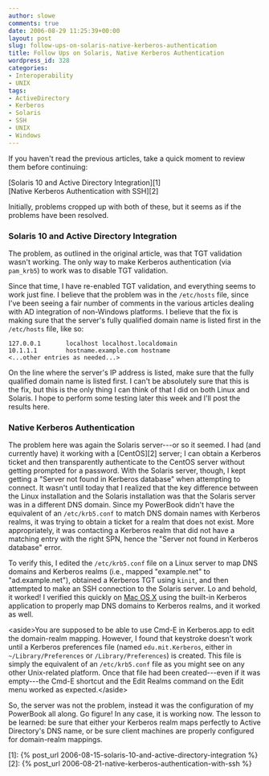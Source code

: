 ```yaml
---
author: slowe
comments: true
date: 2006-08-29 11:25:39+00:00
layout: post
slug: follow-ups-on-solaris-native-kerberos-authentication
title: Follow Ups on Solaris, Native Kerberos Authentication
wordpress_id: 328
categories:
- Interoperability
- UNIX
tags:
- ActiveDirectory
- Kerberos
- Solaris
- SSH
- UNIX
- Windows
---
```


If you haven't read the previous articles, take a quick moment to review them before continuing:

[Solaris 10 and Active Directory Integration][1]  
[Native Kerberos Authentication with SSH][2]

Initially, problems cropped up with both of these, but it seems as if the problems have been resolved.

### Solaris 10 and Active Directory Integration

The problem, as outlined in the original article, was that TGT validation wasn't working. The only way to make Kerberos authentication (via `pam_krb5`) to work was to disable TGT validation.

Since that time, I have re-enabled TGT validation, and everything seems to work just fine. I believe that the problem was in the `/etc/hosts` file, since I've been seeing a fair number of comments in the various articles dealing with AD integration of non-Windows platforms. I believe that the fix is making sure that the server's fully qualified domain name is listed first in the `/etc/hosts` file, like so:

    127.0.0.1       localhost localhost.localdomain
    10.1.1.1        hostname.example.com hostname
    <...other entries as needed...>

On the line where the server's IP address is listed, make sure that the fully qualified domain name is listed first. I can't be absolutely sure that this is the fix, but this is the only thing I can think of that I did on both Linux and Solaris. I hope to perform some testing later this week and I'll post the results here.

### Native Kerberos Authentication

The problem here was again the Solaris server---or so it seemed. I had (and currently have) it working with a [CentOS][2] server; I can obtain a Kerberos ticket and then transparently authenticate to the CentOS server without getting prompted for a password. With the Solaris server, though, I kept getting a "Server not found in Kerberos database" when attempting to connect. It wasn't until today that I realized that the key difference between the Linux installation and the Solaris installation was that the Solaris server was in a different DNS domain. Since my PowerBook didn't have the equivalent of an `/etc/krb5.conf` to match DNS domain names with Kerberos realms, it was trying to obtain a ticket for a realm that does not exist. More appropriately, it was contacting a Kerberos realm that did not have a matching entry with the right SPN, hence the "Server not found in Kerberos database" error.

To verify this, I edited the `/etc/krb5.conf` file on a Linux server to map DNS domains and Kerberos realms (i.e., mapped "example.net" to "ad.example.net"), obtained a Kerberos TGT using `kinit`, and then attempted to make an SSH connection to the Solaris server. Lo and behold, it worked! I verified this quickly on [Mac OS X](http://www.apple.com/macosx/) using the built-in Kerberos application to properly map DNS domains to Kerberos realms, and it worked as well.

&lt;aside&gt;You are supposed to be able to use Cmd-E in Kerberos.app to edit the domain-realm mapping. However, I found that keystroke doesn't work until a Kerberos preferences file (named `edu.mit.Kerberos`, either in `~/Library/Preferences` or `/Library/Preferences`) is created. This file is simply the equivalent of an `/etc/krb5.conf` file as you might see on any other Unix-related platform. Once that file had been created---even if it was empty---the Cmd-E shortcut and the Edit Realms command on the Edit menu worked as expected.&lt;/aside&gt;

So, the server was not the problem, instead it was the configuration of my PowerBook all along. Go figure! In any case, it is working now. The lesson to be learned: be sure that either your Kerberos realm maps perfectly to Active Directory's DNS name, or be sure client machines are properly configured for domain-realm mappings.

[1]: {% post_url 2006-08-15-solaris-10-and-active-directory-integration %}
[2]: {% post_url 2006-08-21-native-kerberos-authentication-with-ssh %}
